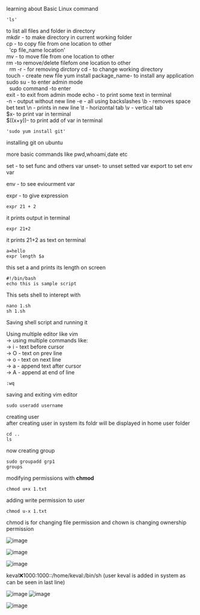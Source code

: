 learning about Basic Linux command  

    'ls'
to list all files and folder in directory   
mkdir - to make directory in current working folder  
cp   - to copy file from one location to other   
&nbsp; 'cp file_name location'  
mv - to move file from one location to other   
rm -to remove/delete filefom one location to other  
&nbsp; rm -r - for removing dirctory
cd - to change working directory  
touch - create new file
yum install package_name- to install any application   \
sudo su - to enter admin mode  
&nbsp; sudo command -to enter  
    exit - to exit from admin mode
    echo - to print some text in terminal   
        -n - output without new line
        -e -  all using backslashes
        \b -  removes space bet text
        \n -  prints in new line 
        \t - horizontal tab
        \v - vertical tab  
        $x- to print var in terminal  
        $((x+y))- to print add of var in terminal
          
    'sudo yum install git'  

installing git on ubuntu  

more basic commands like pwd,whoami,date etc  
  
set - to set func and others var
unset- to unset setted var
export to set env var  
  
env - to see eviourment var  
  
expr - to give expression    
  
    expr 21 + 2  
      
it prints output in terminal  
  
    expr 21+2  
      
it prints 21+2 as text on terminal  
  
    a=hello  
    expr length $a  
      
this set a and prints its length on screen  
  
    #!/bin/bash
    echo this is sample script  
      
This sets shell to interept with  
  
    nano 1.sh
    sh 1.sh

Saving shell script  and running it 

Using multiple editor like vim   
-> using multiple commands like:  
-> i - text before cursor  
-> O - text on prev line  
-> o - text on next line  
-> a - append text after cursor  
-> A - append at end of line  
  
    :wq  
      
saving and exiting vim editor  
  
    sudo useradd username  
      
creating user  
after creating user in system its foldr will be displayed in home user folder   
  
    cd ..
    ls  

       
now creating group  
  
    sudo groupadd grp1
    groups  
      
modifying permissions with <b>chmod</b>  
  
    chmod u+x 1.txt  
  
adding write permission to user  



  
    chmod u-x 1.txt  
      
chmod is for changing file permission and chown is changing ownership permission

![image](https://github.com/user-attachments/assets/835fe7a7-e7a4-450c-a8c7-5c3dde078943)

![image](https://github.com/user-attachments/assets/020da7a7-f2df-4db5-ad61-4bdca73d825c)

![image](https://github.com/user-attachments/assets/41f5aee4-b4b1-4215-aa9e-921cabdc9925)

keval:x:1000:1000::/home/keval:/bin/sh (user keval is added in system as can be seen in last line)

![image](https://github.com/user-attachments/assets/48e37267-d8d0-4d80-bfea-a834b70e9c11)
![image](https://github.com/user-attachments/assets/cb7fb2ae-6dec-47f1-8902-a5e8c29b7389)

![image](https://github.com/user-attachments/assets/62d7f3f7-92f5-4e15-a53b-b51d973ae687)
